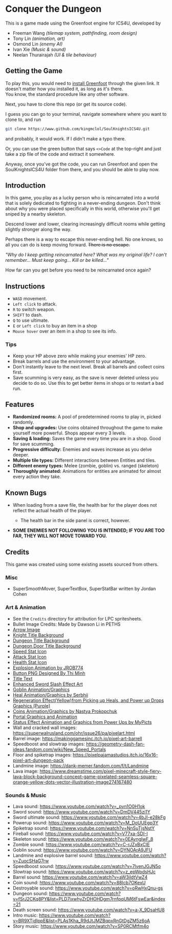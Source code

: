 # Conquer the Dungeon
This is a game made using the Greenfoot engine for ICS4U, developed by
* Freeman Wang *(tilemap system, pathfinding, room design)*
* Tony Lin *(animation, art)*
* Osmond Lin *(enemy AI)*
* Ivan Xie *(Music & sound)*
* Neelan Thurairajah *(UI & tile behaviour)*

## Getting the Game
To play this, you would need to [install Greenfoot](https://www.greenfoot.org/download) through the given link. It doesn't matter how you installed it, as long as it's there.\
You know, the standard procedure like any other software.

Next, you have to clone this repo (or get its source code).

I guess you can go to your terminal, navigate somewhere where you want to clone to, and run
```bash
git clone https://www.github.com/kingmclol/SoulKnightsICS4U.git
```
and probably, it would work. If I didn't make a typo there.

Or, you can use the green button that says `<>Code` at the top-right and just take a zip file of the code and extract it somewhere.

Anyway, once you've got the code, you can run Greenfoot and open the SoulKnightsICS4U folder from there, and you should be able to play now.

## Introduction
In this game, you play as a lucky person who is reincarnated into a world that is solely dedicated to fighting in a never-ending dungeon. Don't think about why you were placed specifically in this world, otherwise you'll get sniped by a nearby skeleton.

Descend lower and lower, clearing increasingly difficult rooms while getting slightly stronger along the way.

Perhaps there is a way to escape this never-ending hell. No one knows, so all you can do is keep moving forward. ~~There is no escape.~~

*"Why do I keep getting reincarnated here? What was my original life? I can't remember... Must keep going... Kill or be killed..."*

How far can you get before you need to be reincarnated once again?

## Instructions
- `WASD` movement.
- `Left click` to attack.
- `R` to switch weapon.
- `SHIFT` to dash.
- `Q` to use ultimate.
- `E` or `Left click` to buy an item in a shop
- `Mouse hover` over an item in a shop to see its info.

### Tips
- Keep your HP above zero while making your enemies' HP zero.
- Break barrels and use the environment to your advantage.
- Don't instantly leave to the next level. Break all barrels and collect coins first.
- Save scumming is very easy, as the save is never deleted unless you decide to do so. Use this to get better items in shops or to restart a bad run.

## Features
- **Randomized rooms:** A pool of predetermined rooms to play in, picked randomly.
- **Shop and upgrades:** Use coins obtained throughout the game to make yourself more powerful. Shops appear every 3 levels.
- **Saving & loading:** Saves the game every time you are in a shop. Good for save scumming.
- **Progressive difficulty:** Enemies and waves increase as you delve deeper.
- **Multiple tile types:** Different interactions between Entities and tiles.
- **Different enemy types:** Melee (zombie, goblin) vs. ranged (skeleton)
- **Thoroughly animated:** Animations for entities are animated for almost every action they take.

## Known Bugs
- When loading from a save file, the health bar for the player does not reflect the actual health of the player.
  - The health bar in the side panel is correct, however.

- **SOME ENEMIES NOT FOLLOWING YOU IS INTENDED; IF YOU ARE TOO FAR, THEY WILL NOT MOVE TOWARD YOU.**

## Credits
This game was created using some existing assets sourced from others.

### Misc
- SuperSmoothMover, SuperTextBox, SuperStatBar written by Jordan Cohen

### Art & Animation
- See the `Credits` directory for attribution for LPC spritesheets.
- Bullet Image Credits:  Made by Dawson Li in PETHS
- [Arrow Image](https://minecraft-archive.fandom.com/wiki/Arrow?file=Arrow.png)
- [Knight Title Background](https://www.wallpaperflare.com/dungeons-and-dragons-knight-dungeon-and-fighter-minimalism-wallpaper-yvcvv)
- [Dungeon Title Background](https://dmsworkshop.com/2019/05/)
- [Dungeon Door Title Background](https://www.artstation.com/artwork/VdErn4)
- [Speed Stat Icon](https://minecraft.fandom.com/wiki/Speed?file=Speed_JE3_BE2.png)
- [Attack Stat Icon](https://upload.wikimedia.org/wikipedia/commons/d/df/Sword_Pixel_art_-_Radin.png)
- [Health Stat Icon](https://www.deviantart.com/aesthetic-peach-milk/art/Textures-pixel-heart-1-2000x-742492676)
- [Explosion Animation by JROB774](https://opengameart.org/content/pixel-explosion-12-frames)
- [Button PNG Designed By Thi Minh](https://pngtree.com/freepng/buttons-games-button-illustration_6853184.html?sol=downref&id=bef)
- [Title Text](https://www.textstudio.com/logo/word-art-text-graphic-generator-928)
- [Enhanced Sword Slash Effect Art](https://spikerman.itch.io/sword-slashes)
- [Goblin Animation/Graphics](https://opengameart.org/content/lpc-goblin)
- [Heal Animation/Graphics by Serbhii](https://stock.adobe.com/images/heart-pixel-art-animation-isolated-vector-illustration-of-mobile-or-pc-game-sprites-design-for-stickers-logo-mobile-app-game-assets-8-bit-sprite-sheet-contains-flip-appear-disappear/433551947)
- [Regeneration Effect(Yellow)from Picking up Heals, and Power up Drops Graphics (Purple)](https://www.vecteezy.com/vector-art/25442353-8-bit-sparkling-sparkle-star-pixel-art)
- [Coins Animation/Graphics by Nastya Prokopchuk](https://www.istockphoto.com/vector/set-of-8-bit-pixel-graphics-icons-isolated-vector-illustration-game-art-coins-of-gm1787801854-547490383)
- [Portal Graphics and Animation](https://www.cleanpng.com/png-portal-video-game-film-column-sprite-5506003/)
- [Status Effect Animation and Graphics from Power Ups by MyPicts](https://www.deviantart.com/mypicts/art/Aura-412012866)
- Wall and cracked wall images: https://superwalrusland.com/ohr/issue26/pa/pixelart.html
- Barrel image: https://makinggamesinc.itch.io/pixel-art-barrell
- Speedboost and slowtrap images: https://geometry-dash-fan-ideas.fandom.com/wiki/New_Speed_Portals
- Floor and spiketrap images: https://pixelpajamastudios.itch.io/16x16-pixel-art-dungeon-pack
- Landmine image: https://dank-memer.fandom.com/f/t/Landmine
- Lava image: https://www.dreamstime.com/pixel-minecraft-style-fiery-lava-block-background-concept-game-pixelated-seamless-square-orange-yellow-dots-vector-illustration-image274167480

### Sounds & Music
- Lava sound: https://www.youtube.com/watch?v=_pvn1O0H1ok 
- Sword sound: https://www.youtube.com/watch?v=DmDV445zi1Y
- Sword ultimate sound: https://www.youtube.com/watch?v=4bJI-e28kFg
- Powerup sound: https://www.youtube.com/watch?v=M_DoUUEgp3Y
- Spiketrap sound: https://www.youtube.com/watch?v=NnSuTjsNstY
- Fireball sound: https://www.youtube.com/watch?v=V77xa-SDI-I
- Skeleton sound: https://www.youtube.com/watch?v=0EAvnglwF_8
- Zombie sound: https://www.youtube.com/watch?v=C-rJZxBxCIE
- Goblin sound: https://www.youtube.com/watch?v=DYNOArA9JFU
- Landmine and explosive barrel sound: https://www.youtube.com/watch?v=ZuocSHaG7rw
- Speedboost sound: https://www.youtube.com/watch?v=7lvenJGJN5o
- Slowtrap sound: https://www.youtube.com/watch?v=z_epWpdsHJc
- Barrel sound: https://www.youtube.com/watch?v=aW3ildtVwZ4
- Coin sound: https://www.youtube.com/watch?v=88Icb7OKexU
- Destroyable sound: https://www.youtube.com/watch?v=oRwHxQnu-gs
- Dungeon sound: https://www.youtube.com/watch?v=fSrJ2CKq8PY&list=PLD7ixwhyZrDHOHDgm7rnfpqUM6tFswEar&index=21
- Death screen sound: https://www.youtube.com/watch?v=a-X_9DsaHU8
- Intro music: https://www.youtube.com/watch?v=BR9XTjdIppE&list=PLAs1Kha_R9dJtJMZBqpxRnGtDgZM5z6oA
- Story music: https://www.youtube.com/watch?v=SP0RCMtfm4o
